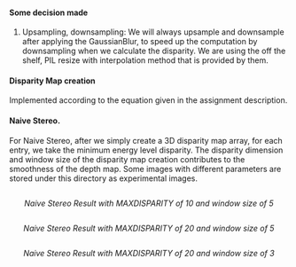 #### Some decision made

1. Upsampling, downsampling: We will always upsample and downsample after applying the GaussianBlur, to speed up the computation by downsampling when we calculate the disparity.
We are using the off the shelf, PIL resize with interpolation method that is provided by them.

#### Disparity Map creation
Implemented according to the equation given in the assignment description. 

#### Naive Stereo. 

For Naive Stereo, after we simply create a 3D disparity map array, for each entry, we take the minimum energy level disparity. The disparity dimension and window size of the disparity map creation contributes to the smoothness of the depth map. Some images with different parameters are stored under this directory as experimental images.

<p align="center">
    <img src="https://github.iu.edu/cs-b657-sp2023/hirosato-nnimbale-ketvpate-shubpras-a2/blob/main/part3/maxdisparity10_window5.png" alt>
</p>
<p align="center">
     <em>Naive Stereo Result with MAXDISPARITY of 10 and window size of 5</em>
</p>

<p align="center">
    <img src="https://github.iu.edu/cs-b657-sp2023/hirosato-nnimbale-ketvpate-shubpras-a2/blob/main/part3/Disparity20_window5.png" alt>
</p>
<p align="center">
     <em>Naive Stereo Result with MAXDISPARITY of 20 and window size of 5</em>
</p>

<p align="center">
    <img src="https://github.iu.edu/cs-b657-sp2023/hirosato-nnimbale-ketvpate-shubpras-a2/blob/main/part3/Disparity20_window5.png" alt>
</p>
<p align="center">
     <em>Naive Stereo Result with MAXDISPARITY of 20 and window size of 3</em>
</p>


